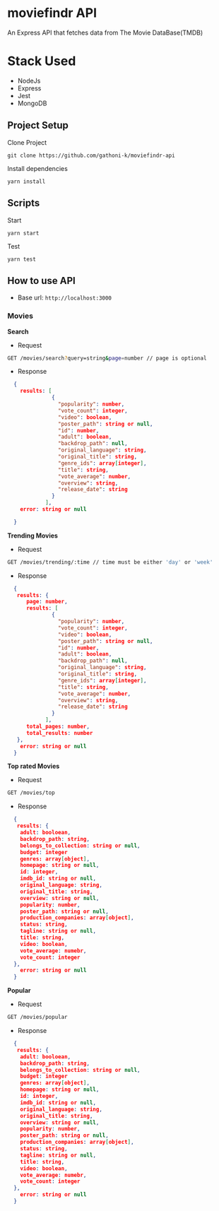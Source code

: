 # moviefindr API

An Express API that fetches data from The Movie DataBase(TMDB)

# Stack Used

- NodeJs
- Express
- Jest
- MongoDB

## Project Setup

Clone Project

`git clone https://github.com/gathoni-k/moviefindr-api`

Install dependencies

`yarn install`

## Scripts

Start

`yarn start`

Test

`yarn test`

## How to use API

- Base url: `http://localhost:3000`

### Movies

**Search**

- Request

```bash
GET /movies/search?query=string&page=number // page is optional
```

- Response

```json
  {
    results: [
              {
                "popularity": number,
                "vote_count": integer,
                "video": boolean,
                "poster_path": string or null,
                "id": number,
                "adult": boolean,
                "backdrop_path": null,
                "original_language": string,
                "original_title": string,
                "genre_ids": array[integer],
                "title": string,
                "vote_average": number,
                "overview": string,
                "release_date": string
              }
            ],
    error: string or null

  }
```

**Trending Movies**

- Request

```bash
GET /movies/trending/:time // time must be either 'day' or 'week'
```

- Response

```json
  {
   results: {
      page: number,
      results: [
              {
                "popularity": number,
                "vote_count": integer,
                "video": boolean,
                "poster_path": string or null,
                "id": number,
                "adult": boolean,
                "backdrop_path": null,
                "original_language": string,
                "original_title": string,
                "genre_ids": array[integer],
                "title": string,
                "vote_average": number,
                "overview": string,
                "release_date": string
              }
            ],
      total_pages: number,
      total_results: number
   },
    error: string or null
  }
```

**Top rated Movies**

- Request

```bash
GET /movies/top
```

- Response

```json
  {
   results: {
    adult: booloean,
    backdrop_path: string,
    belongs_to_collection: string or null,
    budget: integer
    genres: array[object],
    homepage: string or null,
    id: integer,
    imdb_id: string or null,
    original_language: string,
    original_title: string,
    overview: string or null,
    popularity: number,
    poster_path: string or null,
    production_companies: array[object],
    status: string,
    tagline: string or null,
    title: string,
    video: boolean,
    vote_average: numebr,
    vote_count: integer
  },
    error: string or null
  }
```
**Popular**

- Request

```bash
GET /movies/popular
```

- Response

```json
  {
   results: {
    adult: booloean,
    backdrop_path: string,
    belongs_to_collection: string or null,
    budget: integer
    genres: array[object],
    homepage: string or null,
    id: integer,
    imdb_id: string or null,
    original_language: string,
    original_title: string,
    overview: string or null,
    popularity: number,
    poster_path: string or null,
    production_companies: array[object],
    status: string,
    tagline: string or null,
    title: string,
    video: boolean,
    vote_average: numebr,
    vote_count: integer
  },
    error: string or null
  }
```